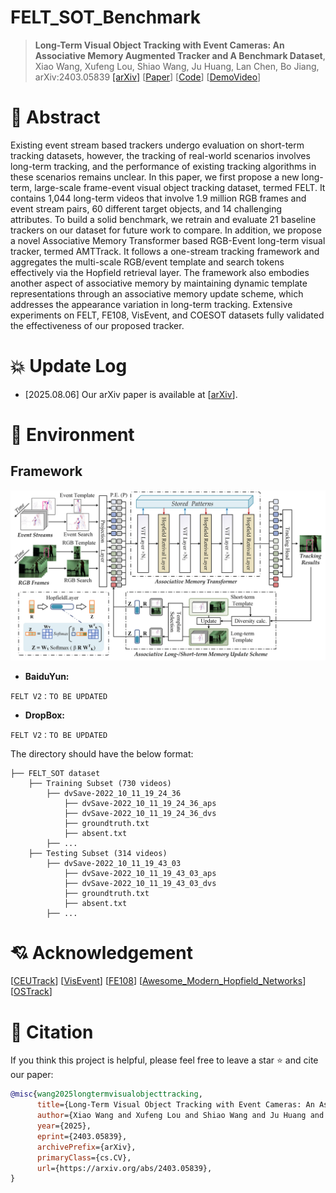 # FELT_SOT_Benchmark 

<div align="center">
<!-- ------ -->
</div>

> **Long-Term Visual Object Tracking with Event Cameras: An Associative Memory Augmented Tracker and A Benchmark Dataset**, Xiao Wang, Xufeng Lou, Shiao Wang, Ju Huang, Lan Chen, Bo Jiang, arXiv:2403.05839
[[arXiv]](https://arxiv.org/abs/2403.05839)
[[Paper](https://arxiv.org/pdf/2403.05839)] 
[[Code](https://github.com/Event-AHU/FELT_SOT_Benchmark)] 
[[DemoVideo](https://youtu.be/6zxiBHTqOhE?si=6ARRGFdBLSxyp3G8)]  


# :dart: Abstract 
Existing event stream based trackers undergo evaluation on short-term tracking datasets, however, the tracking of real-world scenarios involves long-term tracking, and the performance of existing tracking algorithms in these scenarios remains unclear. In this paper, we first propose a new long-term, large-scale frame-event visual object tracking dataset, termed FELT. It contains 1,044 long-term videos that involve 1.9 million RGB frames and event stream pairs, 60 different target objects, and 14 challenging attributes. To build a solid benchmark, we retrain and evaluate 21 baseline trackers on our dataset for future work to compare. In addition, we propose a novel Associative Memory Transformer based RGB-Event long-term visual tracker, termed AMTTrack. It follows a one-stream tracking framework and aggregates the multi-scale RGB/event template and search tokens effectively via the Hopfield retrieval layer. The framework also embodies another aspect of associative memory by maintaining dynamic template representations through an associative memory update scheme, which addresses the appearance variation in long-term tracking. Extensive experiments on FELT, FE108, VisEvent, and COESOT datasets fully validated the effectiveness of our proposed tracker.


# :collision: Update Log 

<!-- * [2025.08.10] The FELT SOT dataset, baseline, benchmarked results, and evaluation toolkit are all released. -->
* [2025.08.06] Our arXiv paper is available at [[arXiv](https://arxiv.org/pdf/2403.05839v3)]. 
<!-- latest version -->



# :hammer: Environment

## Framework 
<p align="center">
<img src="https://github.com/Event-AHU/FELT_SOT_Benchmark/blob/main/AMTTrack_v2/figures/framework.jpg" alt="framework" width="700"/>
</p>


* **BaiduYun:** 
```
FELT V2：TO BE UPDATED 
```
<!-- FELT V2：https://pan.baidu.com/s/1AiUTsvvsCKj8lWuc-821Eg?pwd=AHUT -->

* **DropBox:**
```
FELT V2：TO BE UPDATED 
```

The directory should have the below format:
```Shell
├── FELT_SOT dataset
    ├── Training Subset (730 videos)
        ├── dvSave-2022_10_11_19_24_36
            ├── dvSave-2022_10_11_19_24_36_aps
            ├── dvSave-2022_10_11_19_24_36_dvs
            ├── groundtruth.txt
            ├── absent.txt
        ├── ... 
    ├── Testing Subset (314 videos)
        ├── dvSave-2022_10_11_19_43_03
            ├── dvSave-2022_10_11_19_43_03_aps
            ├── dvSave-2022_10_11_19_43_03_dvs
            ├── groundtruth.txt
            ├── absent.txt
        ├── ...
```


# :cupid: Acknowledgement 
[[CEUTrack](https://github.com/Event-AHU/COESOT)] 
[[VisEvent](https://github.com/wangxiao5791509/VisEvent_SOT_Benchmark)] 
[[FE108](https://github.com/Jee-King/ICCV2021_Event_Frame_Tracking)] 
[[Awesome_Modern_Hopfield_Networks](https://github.com/Event-AHU/Awesome_Modern_Hopfield_Networks)] 
[[OSTrack](https://github.com/botaoye/OSTrack)] 

# :newspaper: Citation 
If you think this project is helpful, please feel free to leave a star ⭐️ and cite our paper:

```bibtex
@misc{wang2025longtermvisualobjecttracking,
      title={Long-Term Visual Object Tracking with Event Cameras: An Associative Memory Augmented Tracker and A Benchmark Dataset}, 
      author={Xiao Wang and Xufeng Lou and Shiao Wang and Ju Huang and Lan Chen and Bo Jiang},
      year={2025},
      eprint={2403.05839},
      archivePrefix={arXiv},
      primaryClass={cs.CV},
      url={https://arxiv.org/abs/2403.05839}, 
}
```